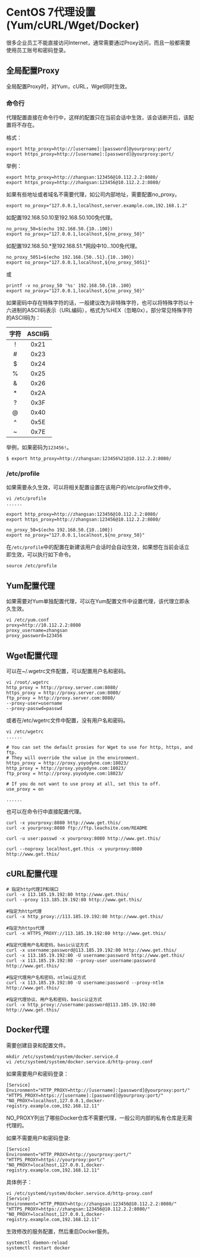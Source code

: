 # CentOS 7代理设置(Yum/cURL/Wget/Docker)

很多企业员工不能直接访问Internet，通常需要通过Proxy访问，而且一般都需要使用员工账号和密码登录。

## 全局配置Proxy

全局配置Proxy时，对Yum，cURL，Wget同时生效。

### 命令行

代理配置直接在命令行中，这样的配置只在当前会话中生效，该会话断开后，该配置将不存在。

格式：

    export http_proxy=http://[username]:[password]@yourproxy:port/
    export https_proxy=http://[username]:[password]@yourproxy:port/

举例：

    export http_proxy=http://zhangsan:123456@10.112.2.2:8080/
    export https_proxy=http://zhangsan:123456@10.112.2.2:8080/

如果有些地址或者域名不需要代理，如公司内部地址，需要配置no_proxy。

    export no_proxy="127.0.0.1,localhost,server.example.com,192.168.1.2"

如配置192.168.50.10至192.168.50.100免代理。

    no_proxy_50=$(echo 192.168.50.{10..100})
    export no_proxy="127.0.0.1,localhost,${no_proxy_50}"

如配置192.168.50.*至192.168.51.*网段中10...100免代理。

    no_proxy_5051=$(echo 192.168.{50..51}.{10..100})
    export no_proxy="127.0.0.1,localhost,${no_proxy_5051}"
或

    printf -v no_proxy_50 '%s' 192.168.50.{10..100}
    export no_proxy="127.0.0.1,localhost,${no_proxy_50}"

如果密码中存在特殊字符的话，一般建议改为非特殊字符，也可以将特殊字符以十六进制的ASCII码表示（URL编码），格式为%HEX（忽略0x），部分常见特殊字符的ASCII码为：

| 字符 | ASCII码 |
| :-: | :-: |
| ! | 0x21 |
| # | 0x23 |
| $ | 0x24 |
| % | 0x25 |
| & | 0x26 |
| * | 0x2A |
| ? | 0x3F |
| @ | 0x40 |
| ^ | 0x5E |
| ~ | 0x7E |

举例，如果密码为`123456!`。

    $ export http_proxy=http://zhangsan:123456%21@10.112.2.2:8080/

### /etc/profile

如果需要永久生效，可以将相关配置设置在该用户的/etc/profile文件中，

    vi /etc/profile
    ......

    export http_proxy=http://zhangsan:123456@10.112.2.2:8080/
    export https_proxy=http://zhangsan:123456@10.112.2.2:8080/

    no_proxy_50=$(echo 192.168.50.{10..100})
    export no_proxy="127.0.0.1,localhost,${no_proxy_50}"

在`/etc/profile`中的配置在新建该用户会话时会自动生效，如果想在当前会话立即生效，可以执行如下命令。

    source /etc/profile

## Yum配置代理

如果需要对Yum单独配置代理，可以在Yum配置文件中设置代理，该代理立即永久生效。

    vi /etc/yum.conf
    proxy=http://10.112.2.2:8080
    proxy_username=zhangsan
    proxy_password=123456

## Wget配置代理

可以在~/.wgetrc文件配置，可以配置用户名和密码。

    vi /root/.wgetrc
    http_proxy = http://proxy.server.com:8080/
    https_proxy = http://proxy.server.com:8080/
    ftp_proxy = http://proxy.server.com:8080/
    --proxy-user=username
    --proxy-passwd=passwd

或者在/etc/wgetrc文件中配置，没有用户名和密码。

    vi /etc/wgetrc
    ......

    # You can set the default proxies for Wget to use for http, https, and ftp.
    # They will override the value in the environment.
    https_proxy = http://proxy.yoyodyne.com:18023/
    http_proxy = http://proxy.yoyodyne.com:18023/
    ftp_proxy = http://proxy.yoyodyne.com:18023/
    
    # If you do not want to use proxy at all, set this to off.
    use_proxy = on

    ......

也可以在命令行中直接配置代理。

    curl -x yourproxy:8080 http://www.get.this/
    curl -x yourproxy:8080 ftp://ftp.leachsite.com/README

    curl -u user:passwd -x yourproxy:8080 http://www.get.this/

    curl --noproxy localhost,get.this -x yourproxy:8080 http://www.get.this/

## cURL配置代理

    # 指定http代理IP和端口
    curl -x 113.185.19.192:80 http://www.get.this/
    curl --proxy 113.185.19.192:80 http://www.get.this/
     
    #指定为http代理
    curl -x http_proxy://113.185.19.192:80 http://www.get.this/
     
    #指定为https代理
    curl -x HTTPS_PROXY://113.185.19.192:80 http://www.get.this/
     
    #指定代理用户名和密码，basic认证方式
    curl -x username:password@113.185.19.192:80 http://www.get.this/
    curl -x 113.185.19.192:80 -U username:password http://www.get.this/
    curl -x 113.185.19.192:80 --proxy-user username:password http://www.get.this/
     
    #指定代理用户名和密码，ntlm认证方式
    curl -x 113.185.19.192:80 -U username:password --proxy-ntlm http://www.get.this/
     
    #指定代理协议、用户名和密码，basic认证方式
    curl -x http_proxy://username:password@113.185.19.192:80 http://www.get.this/

## Docker代理

需要创建目录和配置文件。

    mkdir /etc/systemd/system/docker.service.d
    vi /etc/systemd/system/docker.service.d/http-proxy.conf

如果需要用户和密码登录：

    [Service]
    Environment="HTTP_PROXY=http://[username]:[password]@yourproxy:port/" "HTTPS_PROXY=https://[username]:[password]@yourproxy:port/" "NO_PROXY=localhost,127.0.0.1,docker-registry.example.com,192.168.12.11"

NO_PROXY列出了哪些Docker仓库不需要代理，一般公司内部的私有仓库是无需代理的。

如果不需要用户和密码登录:

    [Service]
    Environment="HTTP_PROXY=http://yourproxy:port/" "HTTPS_PROXY=https://yourproxy:port/" "NO_PROXY=localhost,127.0.0.1,docker-registry.example.com,192.168.12.11"

具体例子：

    vi /etc/systemd/system/docker.service.d/http-proxy.conf
    [Service]
    Environment="HTTP_PROXY=http://zhangsan:123456@10.112.2.2:8080/" "HTTPS_PROXY=https://zhangsan:123456@10.112.2.2:8080/" "NO_PROXY=localhost,127.0.0.1,docker-registry.example.com,192.168.12.11"

生效修改的服务配置，然后重启Docker服务。

    systemctl daemon-reload
    systemctl restart docker

